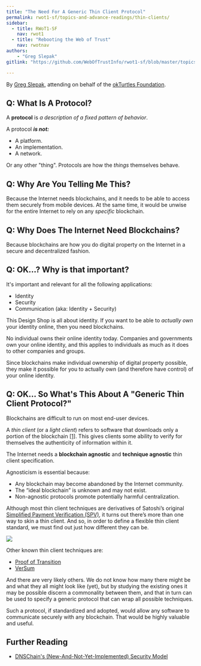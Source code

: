 ```yaml
---
title: "The Need For A Generic Thin Client Protocol"
permalink: rwot1-sf/topics-and-advance-readings/thin-clients/
sidebar:
  - title: RWoT1-SF
    nav: rwot1
  - title: "Rebooting the Web of Trust"
    nav: rwotnav
authors:
	- "Greg Slepak"
gitlink: "https://github.com/WebOfTrustInfo/rwot1-sf/blob/master/topics-and-advance-readings/thin-clients.md"

---  
```


By [Greg Slepak](https://twitter.com/taoeffect), attending on behalf of the [okTurtles Foundation](https://okturtles.com/).

## Q: What Is A Protocol?

A __protocol__ is *a description of a fixed pattern of behavior*.

A protocol ***is not:***

- A platform.
- An implementation.
- A network.

Or any other "thing". Protocols are how the _things_ themselves behave.

## Q: Why Are You Telling Me This?

Because the Internet needs blockchains, and it needs to be able to access them securely from mobile devices. At the same time, it would be unwise for the entire Internet to rely on any _specific_ blockchain.

## Q: Why Does The Internet Need Blockchains?

Because blockchains are how you do digital property on the Internet in a secure and decentralized fashion.

## Q: OK...? Why is that important?

It's important and relevant for all the following applications:

- Identity
- Security
- Communication (aka: Identity + Security)

This Design Shop is all about identity. If you want to be able to *actually own* your identity online, then you need blockchains.

No individual owns their online identity today. Companies and governments own your online identity, and this applies to individuals as much as it does to other companies and groups.

Since blockchains make individual ownership of digital property possible, they make it possible for you to actually own (and therefore have control) of your online identity.

## Q: OK... So What's This About A "Generic Thin Client Protocol?"

Blockchains are difficult to run on most end-user devices.

A _thin client_ (or a _light client_) refers to software that downloads only a portion of the blockchain [[1]](https://en.bitcoin.it/w/index.php?title=Thin_Client_Security&oldid=56863). This gives clients some ability to verify for themselves the authenticity of information within it.

The Internet needs a __blockchain agnostic__ and __technique agnostic__ thin client specification.

Agnosticism is essential because:

- Any blockchain may become abandoned by the Internet community.
- The “ideal blockchain” is unknown and may not exist.
- Non-agnostic protocols promote potentially harmful centralization.

Although most thin client techniques are derivatives of Satoshi’s original [Simplified Payment Verification (SPV)](https://en.bitcoin.it/wiki/Thin_Client_Security), it turns out there’s more than one way to skin a thin client. And so, in order to define a flexible thin client standard, we must find out just how different they can be.

![](https://okturtles.com/other/images/Thin-Client-land-2.jpg)

Other known thin client techniques are:

- [Proof of Transition](https://blog.okturtles.com/2015/06/proof-of-transition-new-thin-client-technique-for-blockchains/)
- [VerSum](https://people.csail.mit.edu/nickolai/papers/vandenhooff-versum.pdf)

And there are very likely others. We do not know how many there might be and what they all might look like (yet), but by studying the existing ones it may be possible discern a commonality between them, and that in turn can be used to specify a generic protocol that can wrap all possible techniques.

Such a protocol, if standardized and adopted, would allow any software to communicate securely with any blockchain. That would be highly valuable and useful.

## Further Reading

- [DNSChain's (New-And-Not-Yet-Implemented) Security Model](https://github.com/okTurtles/dnschain/blob/master/docs/Security-Model.md)
